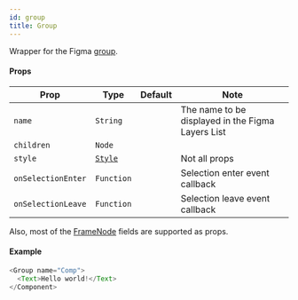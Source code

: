 ```yaml
---
id: group
title: Group
---
```


Wrapper for the Figma [group](https://www.figma.com/plugin-docs/api/figma/#group).

#### Props

| Prop       | Type     | Default | Note                                              |
| ---------- | -------- | ------- | ------------------------------------------------- |
| `name`     | `String` |         | The name to be displayed in the Figma Layers List |
| `children` | `Node`   |         |                                                   |
| `style`    | [`Style`](/docs/styling)   |         | Not all props                                                 |
| `onSelectionEnter` | `Function` |  | Selection enter event callback  |
| `onSelectionLeave` | `Function` |  | Selection leave event callback  |

Also, most of the [FrameNode](https://www.figma.com/plugin-docs/api/FrameNode/) fields are supported as props.

#### Example

```javascript
<Group name="Comp">
  <Text>Hello world!</Text>
</Component>
```

